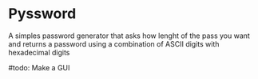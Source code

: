 # Pyssword

A simples password generator that asks how lenght of the pass you want
and returns a password using a combination of ASCII digits with hexadecimal digits

#todo: Make a GUI
